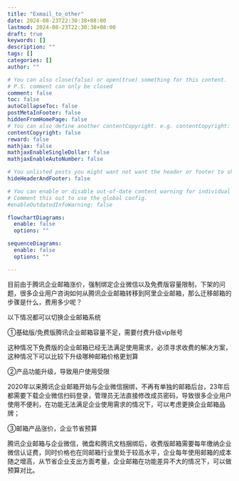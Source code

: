 ```yaml
---
title: "Exmail_to_other"
date: 2024-08-23T22:30:38+08:00
lastmod: 2024-08-23T22:30:38+08:00
draft: true
keywords: []
description: ""
tags: []
categories: []
author: ""

# You can also close(false) or open(true) something for this content.
# P.S. comment can only be closed
comment: false
toc: false
autoCollapseToc: false
postMetaInFooter: false
hiddenFromHomePage: false
# You can also define another contentCopyright. e.g. contentCopyright: "This is another copyright."
contentCopyright: false
reward: false
mathjax: false
mathjaxEnableSingleDollar: false
mathjaxEnableAutoNumber: false

# You unlisted posts you might want not want the header or footer to show
hideHeaderAndFooter: false

# You can enable or disable out-of-date content warning for individual post.
# Comment this out to use the global config.
#enableOutdatedInfoWarning: false

flowchartDiagrams:
  enable: false
  options: ""

sequenceDiagrams: 
  enable: false
  options: ""

---
```


<!--more-->
目前由于腾讯企业邮箱涨价，强制绑定企业微信以及免费版容量限制，下架的问题，很多企业用户咨询如何从腾讯企业邮箱转移到阿里企业邮箱，那么迁移邮箱的步骤是什么，费用多少呢？

以下情况都可以切换企业邮箱系统

①基础版/免费版腾讯企业邮箱容量不足，需要付费升级vip账号

这种情况下免费版的企业邮箱已经无法满足使用需求，必须寻求收费的解决方案，这种情况下可以比较下升级哪种邮箱价格更划算

②产品功能升级，导致用户使用受限

2020年以来腾讯企业邮箱开始与企业微信捆绑，不再有单独的邮箱后台，23年后都需要下载企业微信扫码登录，管理员无法直接修改成员密码，导致很多企业用户使用不便利，在功能无法满足企业使用需求的情况下，可以考虑更换企业邮箱品牌；

③邮箱产品涨价，企业节省预算

腾讯企业邮箱与企业微信，微盘和腾讯文档捆绑后，收费版邮箱需要每年缴纳企业微信认证费，同时价格也在同邮箱行业里处于较高水平，企业每年使用邮箱的成本随之增高，从节省企业支出方面考量，企业邮箱在功能差异不大的情况下，可以做预算对比。


